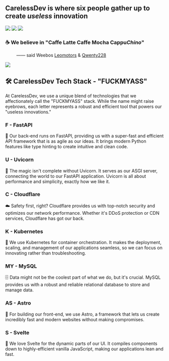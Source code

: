 ## CarelessDev is where six people gather up to create *useless* innovation

![](https://media0.giphy.com/media/Ju7l5y9osyymQ/200.gif)
![](https://media0.giphy.com/media/Ju7l5y9osyymQ/200.gif)
![](https://media0.giphy.com/media/Ju7l5y9osyymQ/200.gif)

### ☕ We believe in "Caffe Latte Caffe Mocha Cappu*Chino*"

<!-- using nbsp just like 90s Themed Thai Government Website -->
&nbsp;&nbsp;&nbsp;&nbsp;&nbsp;&nbsp;&nbsp;&nbsp;
—— said Weebos [Leomotors](https://github.com/Leomotors) & [Qwenty228](https://github.com/Qwenty228)

![](https://c.tenor.com/3AL_w543wEgAAAAd/gochuuumon-kafuu-chino.gif)

## 🛠 CarelessDev Tech Stack - "FUCKMYASS"
At CarelessDev, we use a unique blend of technologies that we affectionately call the "FUCKMYASS" stack. While the name might raise eyebrows, each letter represents a robust and efficient tool that powers our "useless innovations."

### F - FastAPI
🚀 Our back-end runs on FastAPI, providing us with a super-fast and efficient API framework that is as agile as our ideas. It brings modern Python features like type hinting to create intuitive and clean code.

### U - Uvicorn
🦄 The magic isn't complete without Uvicorn. It serves as our ASGI server, connecting the world to our FastAPI application. Uvicorn is all about performance and simplicity, exactly how we like it.

### C - Cloudflare
☁️ Safety first, right? Cloudflare provides us with top-notch security and optimizes our network performance. Whether it's DDoS protection or CDN services, Cloudflare has got our back.

### K - Kubernetes
🐳 We use Kubernetes for container orchestration. It makes the deployment, scaling, and management of our applications seamless, so we can focus on innovating rather than troubleshooting.

### MY - MySQL
🗄️ Data might not be the coolest part of what we do, but it's crucial. MySQL provides us with a robust and reliable relational database to store and manage data.

### AS - Astro
🌠 For building our front-end, we use Astro, a framework that lets us create incredibly fast and modern websites without making compromises.

### S - Svelte
🎨 We love Svelte for the dynamic parts of our UI. It compiles components down to highly-efficient vanilla JavaScript, making our applications lean and fast.

